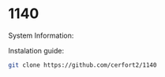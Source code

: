 # 1140

System Information: 


Instalation guide:

```bash
git clone https://github.com/cerfort2/1140
```

